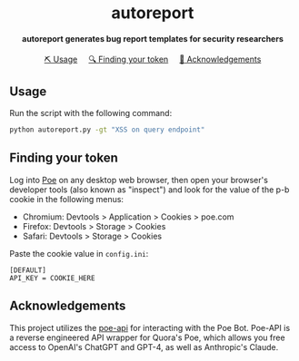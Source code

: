 <h1 align="center">
    autoreport
  <br>
</h1>

<h4 align="center">autoreport generates bug report templates for security researchers</h4>


<p align="center">
  <a href="#usage">⛏️ Usage</a>
  &nbsp;&nbsp;&nbsp;
  <a href="#finding-your-token">🔍 Finding your token</a>
  &nbsp;&nbsp;&nbsp;
  <a href="#acknowledgements">🙏 Acknowledgements</a>
  <br>
</p>


## Usage

Run the script with the following command:

```bash
python autoreport.py -gt "XSS on query endpoint"
```


## Finding your token

Log into [Poe](https://poe.com) on any desktop web browser, then open your browser's developer tools (also known as "inspect") and look for the value of the p-b cookie in the following menus:

- Chromium: Devtools > Application > Cookies > poe.com
- Firefox: Devtools > Storage > Cookies
- Safari: Devtools > Storage > Cookies

Paste the cookie value in `config.ini`:

```
[DEFAULT]
API_KEY = COOKIE_HERE
```


## Acknowledgements

This project utilizes the [poe-api](https://github.com/ading2210/poe-api) for interacting with the Poe Bot. Poe-API is a reverse engineered API wrapper for Quora's Poe, which allows you free access to OpenAI's ChatGPT and GPT-4, as well as Anthropic's Claude.
